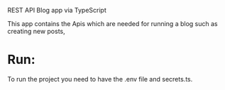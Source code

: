 REST API Blog app via TypeScript

This app contains the Apis which are needed for running a blog such as creating new posts,




# Run:
To run the project you need to have the .env file and secrets.ts.
